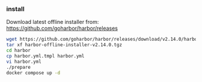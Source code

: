 
### install
Download latest offline installer from:
https://github.com/goharbor/harbor/releases
```sh
wget https://github.com/goharbor/harbor/releases/download/v2.14.0/harbor-offline-installer-v2.14.0.tgz
tar xf harbor-offline-installer-v2.14.0.tgz
cd harbor
cp harbor.yml.tmpl harbor.yml
vi harbor.yml
./prepare
docker compose up -d
```


